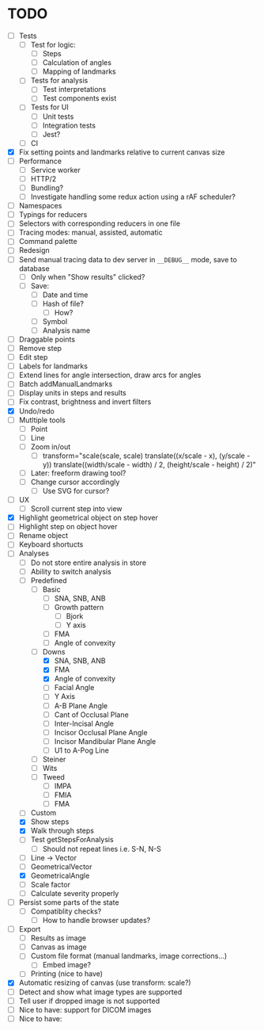 TODO
=======
* [ ] Tests
  * [ ] Test for logic:
    * [ ] Steps
    * [ ] Calculation of angles
    * [ ] Mapping of landmarks
  * [ ] Tests for analysis
    * [ ] Test interpretations
    * [ ] Test components exist
  * [ ] Tests for UI
    * [ ] Unit tests
    * [ ] Integration tests
    * [ ] Jest?
  * [ ] CI
* [x] Fix setting points and landmarks relative to current canvas size
* [ ] Performance
  * [ ] Service worker
  * [ ] HTTP/2
  * [ ] Bundling?
  * [ ] Investigate handling some redux action using a rAF scheduler?
* [ ] Namespaces
* [ ] Typings for reducers
* [ ] Selectors with corresponding reducers in one file
* [ ] Tracing modes: manual, assisted, automatic
* [ ] Command palette
* [ ] Redesign
* [ ] Send manual tracing data to dev server in `__DEBUG__` mode, save to database
  * [ ] Only when "Show results" clicked?
  * [ ] Save:
    * [ ] Date and time
    * [ ] Hash of file?
      * [ ] How?
    * [ ] Symbol
    * [ ] Analysis name
* [ ] Draggable points
* [ ] Remove step
* [ ] Edit step
* [ ] Labels for landmarks
* [ ] Extend lines for angle intersection, draw arcs for angles
* [ ] Batch addManualLandmarks
* [ ] Display units in steps and results
* [ ] Fix contrast, brightness and invert filters
* [x] Undo/redo
* [ ] Mutltiple tools
  * [ ] Point
  * [ ] Line
  * [ ] Zoom in/out
    * [ ] transform="scale(scale, scale) translate((x/scale - x), (y/scale - y)) translate((width/scale - width) / 2, (height/scale - height) / 2)"
  * [ ] Later: freeform drawing tool?
  * [ ] Change cursor accordingly
    * [ ] Use SVG for cursor?
* [ ] UX
  * [ ] Scroll current step into view
* [x] Highlight geometrical object on step hover
* [ ] Highlight step on object hover
* [ ] Rename object
* [ ] Keyboard shortucts
* [ ] Analyses
  * [ ] Do not store entire analysis in store
  * [ ] Ability to switch analysis
  * [ ] Predefined
    * [ ] Basic
      * [ ] SNA, SNB, ANB
      * [ ] Growth pattern
        * [ ] Bjork
        * [ ] Y axis
      * [ ] FMA
      * [ ] Angle of convexity
    * [ ] Downs
      * [x] SNA, SNB, ANB
      * [x] FMA
      * [x] Angle of convexity
      * [ ] Facial Angle
      * [ ] Y Axis
      * [ ] A-B Plane Angle
      * [ ] Cant of Occlusal Plane
      * [ ] Inter-Incisal Angle
      * [ ] Incisor Occlusal Plane Angle
      * [ ] Incisor Mandibular Plane Angle
      * [ ] U1 to A-Pog Line
    * [ ] Steiner
    * [ ] Wits
    * [ ] Tweed
      * [ ] IMPA
      * [ ] FMIA
      * [ ] FMA
  * [ ] Custom
  * [x] Show steps
  * [x] Walk through steps
  * [ ] Test getStepsForAnalysis
    * [ ] Should not repeat lines i.e. S-N, N-S
  * [ ] Line -> Vector
  * [ ] GeometricalVector
  * [x] GeometricalAngle
  * [ ] Scale factor
  * [ ] Calculate severity properly
* [ ] Persist some parts of the state
  * [ ] Compatiblity checks?
    * [ ] How to handle browser updates? 
* [ ] Export
  * [ ] Results as image
  * [ ] Canvas as image
  * [ ] Custom file format (manual landmarks, image corrections...)
    * [ ] Embed image?
  * [ ] Printing (nice to have)
* [x] Automatic resizing of canvas (use transform: scale?)
* [ ] Detect and show what image types are supported
* [ ] Tell user if dropped image is not supported
* [ ] Nice to have: support for DICOM images
* [ ] Nice to have: 
